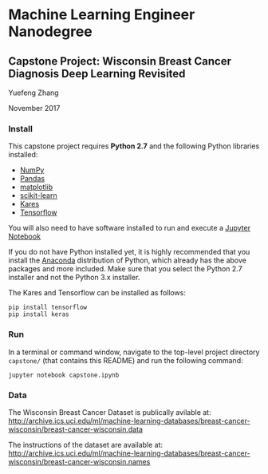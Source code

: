 # Machine Learning Engineer Nanodegree

## Capstone Project: Wisconsin Breast Cancer Diagnosis Deep Learning Revisited

Yuefeng Zhang

November 2017

### Install

This capstone project requires **Python 2.7** and the following Python libraries installed:

- [NumPy](http://www.numpy.org/)
- [Pandas](http://pandas.pydata.org/)
- [matplotlib](http://matplotlib.org/)
- [scikit-learn](http://scikit-learn.org/stable/)
- [Kares](https://keras.io/)
- [Tensorflow](https://www.tensorflow.org/)

You will also need to have software installed to run and execute a [Jupyter Notebook](http://ipython.org/notebook.html)

If you do not have Python installed yet, it is highly recommended that you install the [Anaconda](http://continuum.io/downloads) distribution of Python, which already has the above packages and more included. Make sure that you select the Python 2.7 installer and not the Python 3.x installer.

The Kares and Tensorflow can be installed as follows:

```
pip install tensorflow
pip install keras
```

### Run

In a terminal or command window, navigate to the top-level project directory `capstone/` (that contains this README) and run the following command:

```
jupyter notebook capstone.ipynb

```

### Data

The Wisconsin Breast Cancer Dataset is publically avilable at: http://archive.ics.uci.edu/ml/machine-learning-databases/breast-cancer-wisconsin/breast-cancer-wisconsin.data

The instructions of the dataset are available at: http://archive.ics.uci.edu/ml/machine-learning-databases/breast-cancer-wisconsin/breast-cancer-wisconsin.names